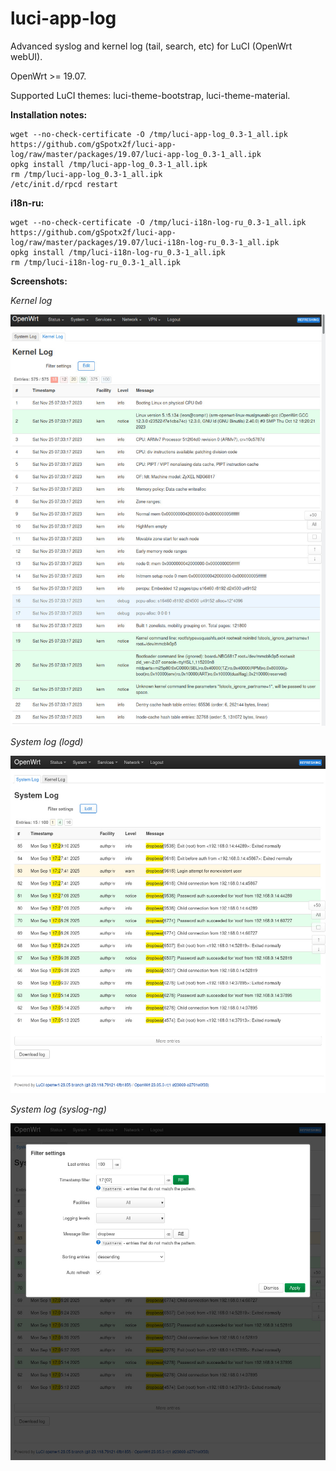 # luci-app-log
Advanced syslog and kernel log (tail, search, etc) for LuCI (OpenWrt webUI).

OpenWrt >= 19.07.

Supported LuCI themes: luci-theme-bootstrap, luci-theme-material.

**Installation notes:**

    wget --no-check-certificate -O /tmp/luci-app-log_0.3-1_all.ipk https://github.com/gSpotx2f/luci-app-log/raw/master/packages/19.07/luci-app-log_0.3-1_all.ipk
    opkg install /tmp/luci-app-log_0.3-1_all.ipk
    rm /tmp/luci-app-log_0.3-1_all.ipk
    /etc/init.d/rpcd restart

**i18n-ru:**

    wget --no-check-certificate -O /tmp/luci-i18n-log-ru_0.3-1_all.ipk https://github.com/gSpotx2f/luci-app-log/raw/master/packages/19.07/luci-i18n-log-ru_0.3-1_all.ipk
    opkg install /tmp/luci-i18n-log-ru_0.3-1_all.ipk
    rm /tmp/luci-i18n-log-ru_0.3-1_all.ipk

**Screenshots:**

_Kernel log_

![](https://github.com/gSpotx2f/luci-app-log/blob/master/screenshots/01.jpg)

_System log (logd)_

![](https://github.com/gSpotx2f/luci-app-log/blob/master/screenshots/02.jpg)

_System log (syslog-ng)_

![](https://github.com/gSpotx2f/luci-app-log/blob/master/screenshots/03.jpg)
